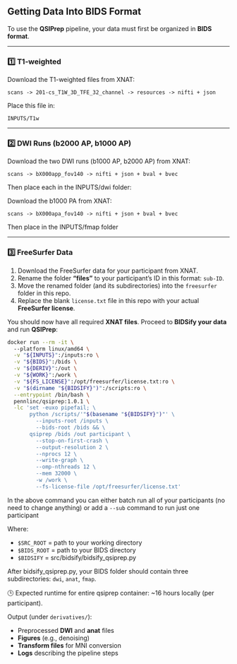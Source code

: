 ## Getting Data Into BIDS Format

To use the **QSIPrep** pipeline, your data must first be organized in **BIDS format**.

---

### 1️⃣ T1-weighted 

Download the T1-weighted files from XNAT:

```
scans -> 201-cs_T1W_3D_TFE_32_channel -> resources -> nifti + json
```

Place this file in:

```
INPUTS/T1w
```

---

### 2️⃣ DWI Runs (b2000 AP, b1000 AP)

Download the two DWI runs (b1000 AP, b2000 AP) from XNAT:

```
scans -> bX000app_fov140 -> nifti + json + bval + bvec
```

Then place each in the INPUTS/dwi folder:

Download the b1000 PA from XNAT:

```
scans -> bX000apa_fov140 -> nifti + json + bval + bvec
```

Then place in the INPUTS/fmap folder

---

### 3️⃣ FreeSurfer Data

1. Download the FreeSurfer data for your participant from XNAT.
2. Rename the folder **“files”** to your participant’s ID in this format: `sub-ID`.
3. Move the renamed folder (and its subdirectories) into the `freesurfer` folder in this repo.
4. Replace the blank `license.txt` file in this repo with your actual **FreeSurfer license**.


You should now have all required **XNAT files**. Proceed to **BIDSify your data** and run **QSIPrep**:

```bash
docker run --rm -it \                           
  --platform linux/amd64 \
  -v "${INPUTS}":/inputs:ro \
  -v "${BIDS}":/bids \
  -v "${DERIV}":/out \
  -v "${WORK}":/work \
  -v "${FS_LICENSE}":/opt/freesurfer/license.txt:ro \
  -v "$(dirname "${BIDSIFY}")":/scripts:ro \
  --entrypoint /bin/bash \
  pennlinc/qsiprep:1.0.1 \
  -lc 'set -euxo pipefail; \
       python /scripts/'"$(basename "${BIDSIFY}")"' \
         --inputs-root /inputs \
         --bids-root /bids && \
       qsiprep /bids /out participant \
         --stop-on-first-crash \
         --output-resolution 2 \
         --nprocs 12 \
         --write-graph \
         --omp-nthreads 12 \
         --mem 32000 \
         -w /work \
         --fs-license-file /opt/freesurfer/license.txt'
```

In the above command you can either batch run all of your participants (no need to change anything) or add a `--sub` command to run just one participant

Where:
- `$SRC_ROOT` = path to your working directory  
- `$BIDS_ROOT` = path to your BIDS directory  
- `$BIDSIFY` = src/bidsify/bidsify_qsiprep.py

After bidsify_qsiprep.py, your BIDS folder should contain three subdirectories: `dwi`, `anat`, `fmap`.

🕒 Expected runtime for entire qsiprep container: ~16 hours locally (per participant).

Output (under `derivatives/`):
- Preprocessed **DWI** and **anat** files
- **Figures** (e.g., denoising)
- **Transform files** for MNI conversion
- **Logs** describing the pipeline steps